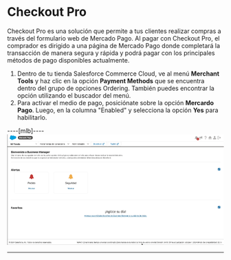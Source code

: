 # Checkout Pro

Checkout Pro es una solución que permite a tus clientes realizar compras a través del formulario web de Mercado Pago. Al pagar con Checkout Pro, el comprador es dirigido a una página de Mercado Pago donde completará la transacción de manera segura y rápida y podrá pagar con los principales métodos de pago disponibles actualmente.

1. Dentro de tu tienda Salesforce Commerce Cloud, ve al menú **Merchant Tools** y haz clic en la opción **Payment Methods** que se encuentra dentro del grupo de opciones Ordering. También puedes encontrar la opción utilizando el buscador del menú.
2. Para activar el medio de pago, posiciónate sobre la opción **Mercardo Pago**. Luego, en la columna "Enabled" y selecciona la opción **Yes** para habilitarlo.

----[mlb]----
![chopro-br](/images/salesforce/chopro-br-es-rebranding.gif)

------------